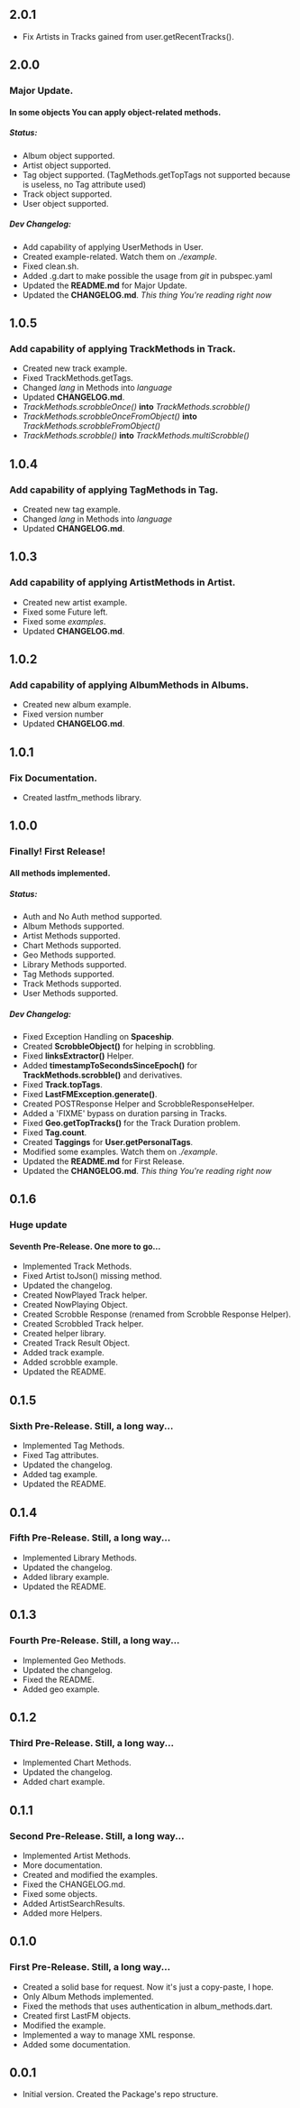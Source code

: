 ## 2.0.1

  - Fix Artists in Tracks gained from user.getRecentTracks().

## 2.0.0
### Major Update.
#### In some objects You can apply object-related methods.
##### Status:

  - Album object supported.
  - Artist object supported.
  - Tag object supported. (TagMethods.getTopTags not supported because is useless, no Tag attribute used)
  - Track object supported.
  - User object supported.

##### Dev Changelog:

  - Add capability of applying UserMethods in User.
  - Created example-related. Watch them on *./example*.
  - Fixed clean.sh.
  - Added .g.dart to make possible the usage from *git* in pubspec.yaml 
  - Updated the **README.md** for Major Update.
  - Updated the **CHANGELOG.md**. *This thing You're reading right now*

## 1.0.5
### Add capability of applying TrackMethods in Track.

  - Created new track example.
  - Fixed TrackMethods.getTags.
  - Changed *lang* in Methods into *language*
  - Updated **CHANGELOG.md**.
  - *TrackMethods.scrobbleOnce()* **into** *TrackMethods.scrobble()*
  - *TrackMethods.scrobbleOnceFromObject()* **into** *TrackMethods.scrobbleFromObject()*
  - *TrackMethods.scrobble()* **into** *TrackMethods.multiScrobble()*

## 1.0.4
### Add capability of applying TagMethods in Tag.

  - Created new tag example.
  - Changed *lang* in Methods into *language*
  - Updated **CHANGELOG.md**.

## 1.0.3
### Add capability of applying ArtistMethods in Artist.

  - Created new artist example.
  - Fixed some Future<dynamic> left.
  - Fixed some *examples*.
  - Updated **CHANGELOG.md**.

## 1.0.2
### Add capability of applying AlbumMethods in Albums.

  - Created new album example.
  - Fixed version number
  - Updated **CHANGELOG.md**.

## 1.0.1
### Fix Documentation.

  - Created lastfm_methods library.

## 1.0.0
### Finally! First Release!
#### All methods implemented.
##### Status:

  - Auth and No Auth method supported.
  - Album Methods supported.
  - Artist Methods supported.
  - Chart Methods supported.
  - Geo Methods supported.
  - Library Methods supported.
  - Tag Methods supported.
  - Track Methods supported.
  - User Methods supported.

##### Dev Changelog:

  - Fixed Exception Handling on **Spaceship**.
  - Created **ScrobbleObject()** for helping in scrobbling.
  - Fixed **linksExtractor()** Helper.
  - Added **timestampToSecondsSinceEpoch()** for **TrackMethods.scrobble()** and derivatives.
  - Fixed **Track.topTags**.
  - Fixed **LastFMException.generate()**.
  - Created POSTResponse Helper and ScrobbleResponseHelper.
  - Added a 'FIXME' bypass on duration parsing in Tracks.
  - Fixed **Geo.getTopTracks()** for the Track Duration problem.
  - Fixed **Tag.count**.
  - Created **Taggings** for **User.getPersonalTags**.
  - Modified some examples. Watch them on *./example*.
  - Updated the **README.md** for First Release.
  - Updated the **CHANGELOG.md**. *This thing You're reading right now*

## 0.1.6
### Huge update
#### Seventh Pre-Release. One more to go...

  - Implemented Track Methods.
  - Fixed Artist toJson() missing method.
  - Updated the changelog.
  - Created NowPlayed Track helper.
  - Created NowPlaying Object.
  - Created Scrobble Response (renamed from Scrobble Response Helper).
  - Created Scrobbled Track helper.
  - Created helper library.
  - Created Track Result Object.
  - Added track example.
  - Added scrobble example.
  - Updated the README.

## 0.1.5
### Sixth Pre-Release. Still, a long way...

  - Implemented Tag Methods.
  - Fixed Tag attributes.
  - Updated the changelog.
  - Added tag example.
  - Updated the README.

## 0.1.4
### Fifth Pre-Release. Still, a long way...

  - Implemented Library Methods.
  - Updated the changelog.
  - Added library example.
  - Updated the README.

## 0.1.3
### Fourth Pre-Release. Still, a long way...

  - Implemented Geo Methods.
  - Updated the changelog.
  - Fixed the README.
  - Added geo example.

## 0.1.2
### Third Pre-Release. Still, a long way...

  - Implemented Chart Methods.
  - Updated the changelog.
  - Added chart example.

## 0.1.1
### Second Pre-Release. Still, a long way...

  - Implemented Artist Methods.
  - More documentation.
  - Created and modified the examples.
  - Fixed the CHANGELOG.md.
  - Fixed some objects.
  - Added ArtistSearchResults.
  - Added more Helpers.

## 0.1.0
### First Pre-Release. Still, a long way...

  - Created a solid base for request. Now it's just a copy-paste, I hope.
  - Only Album Methods implemented.
  - Fixed the methods that uses authentication in album_methods.dart.
  - Created first LastFM objects.
  - Modified the example.
  - Implemented a way to manage XML response.
  - Added some documentation.

## 0.0.1

  - Initial version. Created the Package's repo structure.
